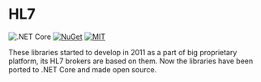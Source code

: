 # HL7

![.NET Core](https://github.com/iberisoft/HL7/workflows/.NET%20Core/badge.svg)
[![NuGet](https://img.shields.io/nuget/vpre/HL7.svg)](https://www.nuget.org/profiles/iberisoft)
[![MIT](https://img.shields.io/github/license/iberisoft/HL7.svg)](LICENSE.md)

These libraries started to develop in 2011 as a part of big proprietary platform, its HL7 brokers are based on them.
Now the libraries have been ported to .NET Core and made open source.
